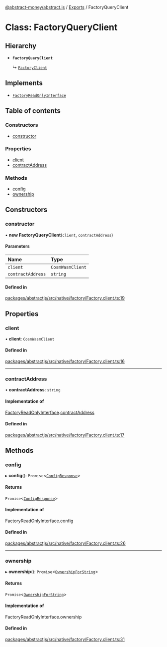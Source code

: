 [@abstract-money/abstract.js](../README.md) / [Exports](../modules.md) / FactoryQueryClient

# Class: FactoryQueryClient

## Hierarchy

- **`FactoryQueryClient`**

  ↳ [`FactoryClient`](FactoryClient.md)

## Implements

- [`FactoryReadOnlyInterface`](../interfaces/FactoryReadOnlyInterface.md)

## Table of contents

### Constructors

- [constructor](FactoryQueryClient.md#constructor)

### Properties

- [client](FactoryQueryClient.md#client)
- [contractAddress](FactoryQueryClient.md#contractaddress)

### Methods

- [config](FactoryQueryClient.md#config)
- [ownership](FactoryQueryClient.md#ownership)

## Constructors

### constructor

• **new FactoryQueryClient**(`client`, `contractAddress`)

#### Parameters

| Name | Type |
| :------ | :------ |
| `client` | `CosmWasmClient` |
| `contractAddress` | `string` |

#### Defined in

[packages/abstractjs/src/native/factory/Factory.client.ts:19](https://github.com/AbstractSDK/frontend/blob/07410073/packages/abstractjs/src/native/factory/Factory.client.ts#L19)

## Properties

### client

• **client**: `CosmWasmClient`

#### Defined in

[packages/abstractjs/src/native/factory/Factory.client.ts:16](https://github.com/AbstractSDK/frontend/blob/07410073/packages/abstractjs/src/native/factory/Factory.client.ts#L16)

___

### contractAddress

• **contractAddress**: `string`

#### Implementation of

[FactoryReadOnlyInterface](../interfaces/FactoryReadOnlyInterface.md).[contractAddress](../interfaces/FactoryReadOnlyInterface.md#contractaddress)

#### Defined in

[packages/abstractjs/src/native/factory/Factory.client.ts:17](https://github.com/AbstractSDK/frontend/blob/07410073/packages/abstractjs/src/native/factory/Factory.client.ts#L17)

## Methods

### config

▸ **config**(): `Promise`<[`ConfigResponse`](../interfaces/FactoryTypes.ConfigResponse.md)\>

#### Returns

`Promise`<[`ConfigResponse`](../interfaces/FactoryTypes.ConfigResponse.md)\>

#### Implementation of

FactoryReadOnlyInterface.config

#### Defined in

[packages/abstractjs/src/native/factory/Factory.client.ts:26](https://github.com/AbstractSDK/frontend/blob/07410073/packages/abstractjs/src/native/factory/Factory.client.ts#L26)

___

### ownership

▸ **ownership**(): `Promise`<[`OwnershipForString`](../interfaces/FactoryTypes.OwnershipForString.md)\>

#### Returns

`Promise`<[`OwnershipForString`](../interfaces/FactoryTypes.OwnershipForString.md)\>

#### Implementation of

FactoryReadOnlyInterface.ownership

#### Defined in

[packages/abstractjs/src/native/factory/Factory.client.ts:31](https://github.com/AbstractSDK/frontend/blob/07410073/packages/abstractjs/src/native/factory/Factory.client.ts#L31)
